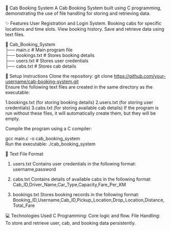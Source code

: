 🚖 Cab Booking System
A Cab Booking System built using C programming, demonstrating the use of file handling for storing and retrieving data.

✨ Features
User Registration and Login System.
Booking cabs for specific locations and time slots.
View booking history.
Save and retrieve data using text files.

📁 Cab_Booking_System  
├── main.c                 # Main program file  
├── bookings.txt           # Stores booking details  
├── users.txt              # Stores user credentials  
├── cabs.txt               # Stores cab details  

🔧 Setup Instructions
Clone the repository:
git clone https://github.com/your-username/cab-booking-system.git  
Ensure the following text files are created in the same directory as the executable:

1.bookings.txt (for storing booking details)
2.users.txt (for storing user credentials)
3.cabs.txt (for storing available cab details)
If the program is run without these files, it will automatically create them, but they will be empty.

Compile the program using a C compiler:

gcc main.c -o cab_booking_system  
Run the executable:
./cab_booking_system  

📝 Text File Format
1. users.txt
Contains user credentials in the following format:
username,password

2. cabs.txt
Contains details of available cabs in the following format:
Cab_ID,Driver_Name,Car_Type,Capacity,Fare_Per_KM
 
4. bookings.txt
Stores booking records in the following format:
Booking_ID,Username,Cab_ID,Pickup_Location,Drop_Location,Distance,Total_Fare
 
💻 Technologies Used
C Programming: Core logic and flow.
File Handling: To store and retrieve user, cab, and booking data persistently.

